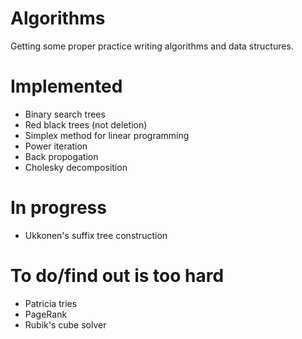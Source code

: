 # Algorithms
Getting some proper practice writing algorithms and data structures.

# Implemented
- Binary search trees
- Red black trees (not deletion)
- Simplex method for linear programming
- Power iteration
- Back propogation
- Cholesky decomposition

# In progress
- Ukkonen's suffix tree construction

# To do/find out is too hard
- Patricia tries
- PageRank
- Rubik's cube solver
